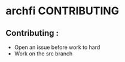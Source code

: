# archfi CONTRIBUTING

## Contributing :
* Open an issue before work to hard
* Work on the src branch
